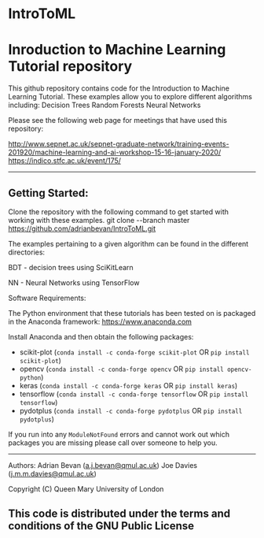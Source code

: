 # IntroToML
Inroduction to Machine Learning Tutorial repository
===========================================================
This github repository contains code for the Introduction to Machine Learning Tutorial.  These examples allow you to explore
different algorithms including:
  Decision Trees
  Random Forests
  Neural Networks

Please see the following web page for meetings that have used this repository:
  
   http://www.sepnet.ac.uk/sepnet-graduate-network/training-events-201920/machine-learning-and-ai-workshop-15-16-january-2020/
   https://indico.stfc.ac.uk/event/175/
  
-------------------------------------------------------------------------------------------------
Getting Started:
----------------
Clone the repository with the following command to get started with working with these examples. git clone --branch master https://github.com/adrianbevan/IntroToML.git

The examples pertaining to a given algorithm can be found in the different directories:

  BDT - decision trees using SciKitLearn

  NN  - Neural Networks using TensorFlow

Software Requirements:

The Python environment that these tutorials has been tested on is packaged in the Anaconda framework: https://www.anaconda.com

Install Anaconda and then obtain the following packages:
* scikit-plot (`conda install -c conda-forge scikit-plot` OR `pip install scikit-plot`)  
* opencv (`conda install -c conda-forge opencv` OR `pip install opencv-python`)  
* keras (`conda install -c conda-forge keras` OR `pip install keras`)
* tensorflow (`conda install -c conda-forge tensorflow` OR `pip install tensorflow`)
* pydotplus (`conda install -c conda-forge pydotplus` OR `pip install pydotplus`)

If you run into any `ModuleNotFound` errors and cannot work out which packages you are missing please call over someone to help you.

-------------------------------------------------------------------------------------------------
Authors: Adrian Bevan (a.j.bevan@qmul.ac.uk)
         Joe Davies (j.m.m.davies@qmul.ac.uk)

Copyright (C) Queen Mary University of London

This code is distributed under the terms and conditions of the GNU Public License
-------------------------------------------------------------------------------------------------
